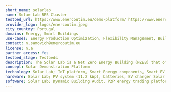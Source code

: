 ```yaml
---
short_name: solarlab
name: Solar Lab RES Cluster
testbed_url: https://www.enercoutim.eu/demo-platform/ https://www.enercoutim.eu/solar-lab/
provider_logo: logos/enercoutim.jpeg
city_country: Portugal
domains: Energy, Smart Buildings
use-cases: Energy Production Optimization, Flexibility Management, Building Infrastructure Management
contact: n.samovich@enercoutim.eu
license: n.a
partner_access: Yes
testbed_stage: Testbeds
description: The Solar Lab is a Net Zero Energy Building (NZEB) that offers conditions to test energy systems, such as microgrid approach, IoT infrastructures, EV charging and other integrated components. Located in the municipality of Alcoutim, Algarve region - highest solar radiation in Europe. The Solar Lab is equipped with a PV installation, an EV charger, a weather station (high resolution sensors) DNI, UVE and other equipment, indoor sensors for IEQ monitoring, smart appliances for use as electric loads and Wi-Fi communication, electric energy storage unit. DEMO site was within H2020 projects SHAR-Q (smart energy) and VICINITY (IoT) and currently on BD4RNG (Big Data for Next Generation Energy) where concepts like interoperability between distributed energy systems and decentralized IoT infrastructure, were explored, tested, and demonstrated to the stakeholders.
concept: Solar Demonstration Platform
technology: Solar Lab; IoT platform, Smart Energy components, Smart EV Charging, IEQ sensors, technologies for system flexibility, testing of battery charging states, grid connection tests, local weather forecasting. Solar Demonstration Platform, Organizing 5G testbed, testing, integration.
hardware: Solar Lab; PV system (11.7 kWp), batteries, EV charger Solar Demonstration Platform, CPV system (4 MWp), solar trackers
software: Solar Lab; Dynamic Building Audit, P2P energy trading platform. Solar Demonstration Platform, Smart Clean O&M; Optimizing and improving management and prediction of DER; Energy sector digital twin.
---
```

